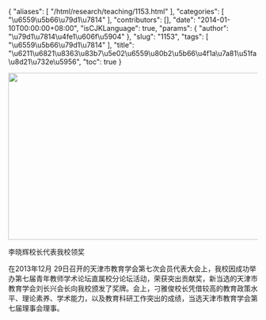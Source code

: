 {
    "aliases": [
        "/html/research/teaching/1153.html"
    ],
    "categories": [
        "\u6559\u5b66\u79d1\u7814"
    ],
    "contributors": [],
    "date": "2014-01-10T00:00:00+08:00",
    "isCJKLanguage": true,
    "params": {
        "author": "\u79d1\u7814\u4fe1\u606f\u5904"
    },
    "slug": "1153",
    "tags": [
        "\u6559\u5b66\u79d1\u7814"
    ],
    "title": "\u6211\u6821\u8363\u83b7\u5e02\u6559\u80b2\u5b66\u4f1a\u7a81\u51fa\u8d21\u732e\u5956",
    "toc": true
}


<img
    src="https://cdn.tfls.online/mirror/full/5971471b770125ffaee526dc7b46313fca1d8cfb.jpg"
    style="display:block;margin-left:auto;margin-right:auto;"
    decoding="async"
    fetchpriority="auto"
    loading="lazy"
    height="338"
    width="600"
/>




李晓辉校长代表我校领奖







在2013年12月 29日召开的天津市教育学会第七次会员代表大会上，我校因成功举办第七届青年教师学术论坛直属校分论坛活动，荣获突出贡献奖，新当选的天津市教育学会刘长兴会长向我校颁发了奖牌。会上，刁雅俊校长凭借较高的教育政策水平、理论素养、学术能力，以及教育科研工作突出的成绩，当选天津市教育学会第七届理事会理事。



